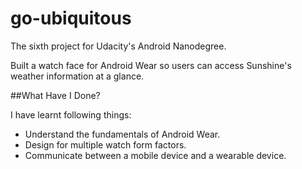 # go-ubiquitous
The sixth project for Udacity's Android Nanodegree.

Built a watch face for Android Wear so users can access Sunshine's weather information at a glance.

##What Have I Done?

I have learnt following things:

* Understand the fundamentals of Android Wear.
* Design for multiple watch form factors.
* Communicate between a mobile device and a wearable device.

